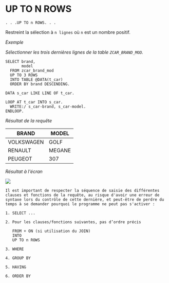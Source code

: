 # **UP TO N ROWS**

```JS
. . .UP TO n ROWS. . .
```

Restreint la sélection à `n lignes` où `n` est un nombre positif.

_Exemple_

_Sélectionner les trois dernières lignes de la table `ZCAR_BRAND_MOD`._

```JS
SELECT brand,
       model
  FROM zcar_brand_mod
  UP TO 3 ROWS
  INTO TABLE @DATA(t_car)
  ORDER BY brand DESCENDING.

DATA s_car LIKE LINE OF t_car.

LOOP AT t_car INTO s_car.
  WRITE:/ s_car-brand, s_car-model.
ENDLOOP.
```

_Résultat de la requête_

| **BRAND**  | **MODEL** |
| ---------- | --------- |
| VOLKSWAGEN | GOLF      |
| RENAULT    | MEGANE    |
| PEUGEOT    | 307       |

_Résultat à l'écran_

![](../../ressources/12_01_36_01.png)

    Il est important de respecter la séquence de saisie des différentes clauses et fonctions de la requête, au risque d'avoir une erreur de syntaxe lors du contrôle de cette dernière, et peut-être de perdre du temps à se demander pourquoi le programme ne peut pas s'activer :

    1. SELECT ...

    2. Pour les clauses/fonctions suivantes, pas d’ordre précis

       FROM + ON (si utilisation du JOIN)
       INTO
       UP TO n ROWS

    3. WHERE

    4. GROUP BY

    5. HAVING

    6. ORDER BY

